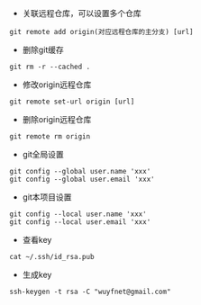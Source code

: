 - 关联远程仓库，可以设置多个仓库
```
git remote add origin(对应远程仓库的主分支) [url]
```

- 删除git缓存
```
git rm -r --cached .
```

- 修改origin远程仓库
```
git remote set-url origin [url]
```

- 删除origin远程仓库
```
git remote rm origin
```

- git全局设置
```
git config --global user.name 'xxx'
git config --global user.email 'xxx'
```

- git本项目设置
```
git config --local user.name 'xxx'
git config --local user.email 'xxx'
```

- 查看key
```
cat ~/.ssh/id_rsa.pub
```

- 生成key
```
ssh-keygen -t rsa -C "wuyfnet@gmail.com"
```
